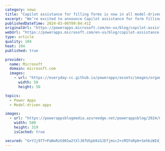 ```yaml
---
category: news
title: "Copilot assistance for filling forms is now in all model-driven apps"
excerpt: "We’re excited to announce Copilot assistance for form filling is now available for all model-driven apps – across Power Apps and your favorite Dynamics 365 model-driven apps!\n"
publishedDateTime: 2024-03-06T09:04:41Z
originalUrl: "https://powerapps.microsoft.com/en-us/blog/copilot-assistance-for-filling-forms-all-model-driven-apps/"
webUrl: "https://powerapps.microsoft.com/en-us/blog/copilot-assistance-for-filling-forms-all-model-driven-apps/"
type: article
quality: 104
heat: 104
published: true

provider:
  name: Microsoft
  domain: microsoft.com
  images:
    - url: "https://everyday-cc.github.io/powerapps/assets/images/organizations/microsoft.com-50x50.jpg"
      width: 50
      height: 50

topics:
  - Power Apps
  - Model-driven apps

images:
  - url: "https://powerappsblogmedia.azureedge.net/powerappsblog/2024/03/PPAC-SettingWithDropdown1-resized.png"
    width: 500
    height: 319
    isCached: true

secured: "G+YJj97f+PaNoRzG901w2tXlJ8fUSpb9iGJEfjmsc2+cMIFoRpH+SehbiWIdj6IUVMWpcA/UxhfipYbOFyxUwFpaWYV+Q2K8FFrxBmkYL7rnre+aWuYXNaRQ6xmEM9ZtbmADFV1E4JMzWUXEjab7KU91nBjxfAsvP0g4K1vFinz9jO0u6cQiS/MFWl69SjKLBVdU9CUR4XqaDqOtXTCg44G1HfJ9doNqvZzZn8ucNCuyMJ+GCYYwznxHREc4Pzngm05fnw1Di+bt/qkEeUCcH+g+zmlT0tL2s+RNXeHmZMbOEifSulSdbAGOAUE4Jtp15IsFwfSUnHRJA57RFtDsh+F6acFiB9U+9eRwTnDgqWk=;n/J8uNgVTLxwHahBkHvQ4w=="
---
```


